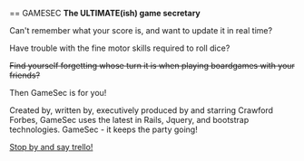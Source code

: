 == GAMESEC
**The ULTIMATE(ish) game secretary**

Can't remember what your score is, and want to update it in real time?

Have trouble with the fine motor skills required to roll dice?

~~Find yourself forgetting whose turn it is when playing boardgames with your friends?~~

Then GameSec is for you!

Created by, written by, executively produced by and starring Crawford Forbes, GameSec uses the latest in Rails, Jquery, and bootstrap technologies.  GameSec - it keeps the party going!

[Stop by and say trello!](https://trello.com/b/j4L98lq3/gamesec-future)